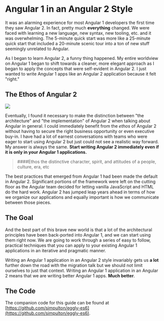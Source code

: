 # Angular 1 in an Angular 2 Style
It was an alarming experience for most Angular 1 developers the first time they saw Angular 2. In fact, pretty much **everything** changed. We were faced with learning a new language, new syntax, new tooling, etc. and it was overwhelming. The 5-minute quick start was more like a 25-minute quick start that included a 20-minute scenic tour into a ton of new stuff seemingly unrelated to Angular.

As I began to learn Angular 2, a funny thing happened. My entire worldview on Angular 1 began to shift towards a cleaner, more elegant approach as I began to apply the concepts that were self-evident in Angular 2. I just wanted to write Angular 1 apps like an Angular 2 application because it felt "right."

## The Ethos of Angular 2

![](http://onehungrymind-45fd.kxcdn.com/books/angular2-breakdown.png)

Eventually, I found it necessary to make the distinction between "the architecture" and "the implementation" of Angular 2 when talking about Angular in general. I could immediately benefit from the *ethos* of Angular 2 without having to secure the right business opportunity or even executive buy-in. I have had a lot of earnest conversations with teams who were eager to start using Angular 2 but just could not see a realistic way forward. My answer is always the same. **Start writing Angular 2 immediately even if it is only in your Angular 1 applications.**

> ####Ethos
> the distinctive character, spirit, and attitudes of a people, culture, era, etc

The best practices that emerged from Angular 1 had been made the default in Angular 2. Significant portions of the framework were left on the cutting floor as the Angular team decided for letting vanilla JavaScript and HTML do the hard work. Angular 2 has jumped leap years ahead in terms of how we organize our applications and equally important is how we communicate between those pieces.

## The Goal

And the best part of this brave new world is that a lot of the architectural principles have been back-ported into Angular 1, and we can start using them right now. We are going to work through a series of easy to follow, practical techniques that you can apply to your existing Angular 1 applications in an iterative and pragmatic manner.

Writing an Angular 1 application in an Angular 2 style invariably gets us **a lot** further down the road with the migration talk but we should not limit ourselves to just that context. Writing an Angular 1 application in an Angular 2 means that we are writing better Angular 1 apps. **Much better**.

## The Code

The companion code for this guide can be found at [https://github.com/simpulton/eggly-es6](https://github.com/simpulton/eggly-es6). 